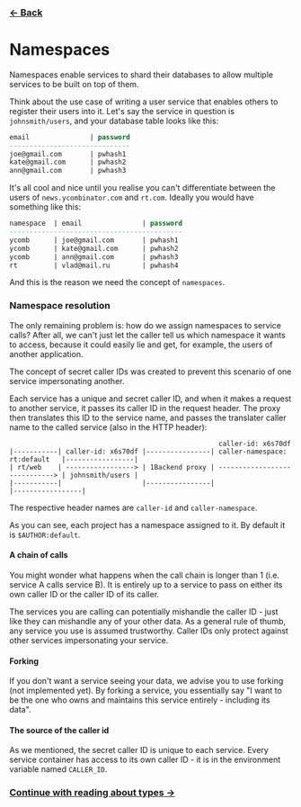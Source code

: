 ### [&#8592; Back](README.md)

# Namespaces

Namespaces enable services to shard their databases to allow multiple services to be built on top of them.

Think about the use case of writing a user service that enables others to register their users into it.
Let's say the service in question is `johnsmith/users`, and your database table looks like this:

```sql
email               | password
------------------------------
joe@gmail.com       | pwhash1
kate@gmail.com      | pwhash2
ann@gmail.com       | pwhash3
```

It's all cool and nice until you realise you can't differentiate between the users of `news.ycombinator.com` and `rt.com`. Ideally you would have something like this:

```sql
namespace  | email               | password
-------------------------------------------
ycomb      | joe@gmail.com       | pwhash1
ycomb      | kate@gmail.com      | pwhash2
ycomb      | ann@gmail.com       | pwhash3
rt         | vlad@mail.ru        | pwhash4
```

And this is the reason we need the concept of `namespaces`.

### Namespace resolution

The only remaining problem is: how do we assign namespaces to service calls? After all, we can't just let the caller tell us which namespace it wants to access, because it could easily lie and get, for example, the users of another application.

The concept of secret caller IDs was created to prevent this scenario of one service impersonating another.

Each service has a unique and secret caller ID, and when it makes a request to another service, it passes its caller ID in the request header. The proxy then translates this ID to the service name, and passes the translater caller name to the called service (also in the HTTP header):

```
                                                    caller-id: x6s70df
|-----------| caller-id: x6s70df |----------------| caller-namespace: rt:default   |-----------------|
| rt/web    | -----------------> | 1Backend proxy | -----------------------------> | johnsmith/users |
|-----------|                    |----------------|                                |-----------------|
```

The respective header names are `caller-id` and `caller-namespace`.

As you can see, each project has a namespace assigned to it. By default it is `$AUTHOR:default`.

#### A chain of calls

You might wonder what happens when the call chain is longer than 1 (i.e. service A calls service B).
It is entirely up to a service to pass on either its own caller ID or the caller ID of its caller.

The services you are calling can potentially mishandle the caller ID - just like they can mishandle any of your other data. As a general rule of thumb, any service you use is assumed trustworthy. Caller IDs only protect against other services impersonating your service.

#### Forking

If you don't want a service seeing your data, we advise you to use forking (not implemented yet).
By forking a service, you essentially say "I want to be the one who owns and maintains this service entirely - including its data".

#### The source of the caller id

As we mentioned, the secret caller ID is unique to each service. Every service container has access to its own caller ID - it is in the environment variable named `CALLER_ID`.

### [Continue with reading about types &#8594;](types.md)
